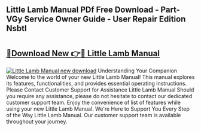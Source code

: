 ## Little Lamb Manual PDf Free Download - Part-VGy Service Owner Guide - User Repair Edition NsbtI

# <h2><a href="http://bc16809.oget.top/?id=Little+Lamb+Manual">🔗Download New 👉🔴 Little Lamb Manual</a></h2>

[![Little Lamb Manual new download](https://i.imgur.com/5g1atiW.png)](http://bc16809.oget.top/?id=Little+Lamb+Manual)
Understanding Your Companion Welcome to the world of your new Little Lamb Manual! This manual explores its features, functionalities, and provides essential operating instructions. Please Contact Customer Support for Assistance Little Lamb Manual Should you require any assistance, please do not hesitate to contact our dedicated customer support team. Enjoy the convenience of list of features while using your new Little Lamb Manual. We're Here to Support You Every Step of the Way Little Lamb Manual. Our customer support team is available throughout your journey.
